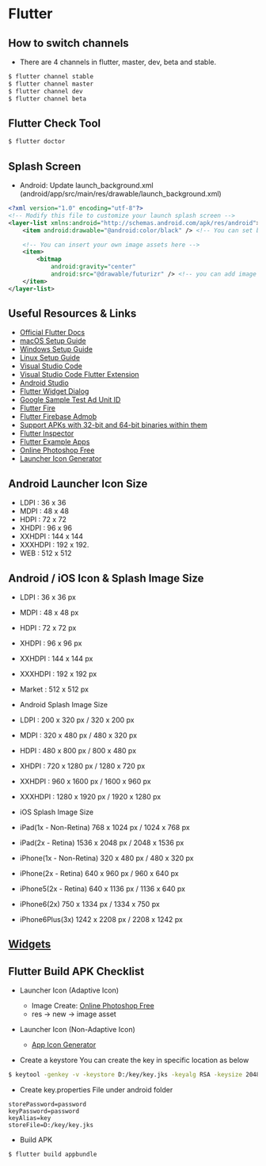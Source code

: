 # Flutter

## How to switch channels
* There are 4 channels in flutter, master, dev, beta and stable.
```bash
$ flutter channel stable
$ flutter channel master
$ flutter channel dev
$ flutter channel beta
```

## Flutter Check Tool
```bash
$ flutter doctor
```

## Splash Screen
* Android: Update launch_background.xml (android/app/src/main/res/drawable/launch_background.xml)
```xml
<?xml version="1.0" encoding="utf-8"?>
<!-- Modify this file to customize your launch splash screen -->
<layer-list xmlns:android="http://schemas.android.com/apk/res/android">
    <item android:drawable="@android:color/black" /> <!-- You can set background color of the splash screen -->

    <!-- You can insert your own image assets here -->
    <item>
        <bitmap
            android:gravity="center"
            android:src="@drawable/futurizr" /> <!-- you can add image file. please do not add extension of the image file, just add file name -->
    </item>
</layer-list>
```

## Useful Resources & Links
* [Official Flutter Docs](https://flutter.io/docs/)
* [macOS Setup Guide](https://flutter.io/setup-macos)
* [Windows Setup Guide](https://flutter.io/setup-windows)
* [Linux Setup Guide](https://flutter.io/setup-linux)
* [Visual Studio Code](https://code.visualstudio.com/)
* [Visual Studio Code Flutter Extension](https://marketplace.visualstudio.com/items?itemName=Dart-Code.flutter)
* [Android Studio](https://developer.android.com/studio/)
* [Flutter Widget Dialog](https://flutter.io/docs/development/ui/widgets)
* [Google Sample Test Ad Unit ID](https://developers.google.com/admob/android/test-ads?hl=ko)
* [Flutter Fire](https://github.com/flutter/plugins/blob/master/FlutterFire.md)
* [Flutter Firebase Admob](https://pub.dev/packages/firebase_admob#-installing-tab-)
* [Support APKs with 32-bit and 64-bit binaries within them](https://github.com/flutter/flutter/issues/18494)
* [Flutter Inspector](https://flutter.dev/docs/development/tools/inspector)
* [Flutter Example Apps](https://github.com/iampawan/FlutterExampleApps)
* [Online Photoshop Free](https://www.freephototool.com/)
* [Launcher Icon Generator](https://jgilfelt.github.io/AndroidAssetStudio/icons-launcher.html)

## Android Launcher Icon Size
* LDPI : 36 x 36
* MDPI : 48 x 48
* HDPI : 72 x 72
* XHDPI : 96 x 96
* XXHDPI : 144 x 144
* XXXHDPI : 192 x 192.
* WEB : 512 x 512

## Android / iOS Icon & Splash Image Size

* LDPI : 36 x 36 px
* MDPI : 48 x 48 px
* HDPI : 72 x 72 px
* XHDPI : 96 x 96 px
* XXHDPI : 144 x 144 px
* XXXHDPI : 192 x 192 px
* Market : 512 x 512 px

* Android Splash Image Size
* LDPI : 200 x 320 px / 320 x 200 px
* MDPI : 320 x 480 px / 480 x 320 px
* HDPI : 480 x 800 px / 800 x 480 px
* XHDPI : 720 x 1280 px / 1280 x 720 px
* XXHDPI : 960 x 1600 px / 1600 x 960 px
* XXXHDPI : 1280 x 1920 px / 1920 x 1280 px

* iOS Splash Image Size
* iPad(1x - Non-Retina) 768 x 1024 px / 1024 x 768 px
* iPad(2x - Retina) 1536 x 2048 px / 2048 x 1536 px
* iPhone(1x - Non-Retina) 320 x 480 px / 480 x 320 px
* iPhone(2x - Retina) 640 x 960 px / 960 x 640 px
* iPhone5(2x - Retina) 640 x 1136 px / 1136 x 640 px
* iPhone6(2x) 750 x 1334 px / 1334 x 750 px
* iPhone6Plus(3x) 1242 x 2208 px / 2208 x 1242 px

## [Widgets]()

## Flutter Build APK Checklist
* Launcher Icon (Adaptive Icon)
    * Image Create: [Online Photoshop Free](https://www.freephototool.com/)
    * res -> new -> image asset

* Launcher Icon (Non-Adaptive Icon)
    * [App Icon Generator](https://appicon.co/#app-icon)
* Create a keystore
You can create the key in specific location as below
```bash
$ keytool -genkey -v -keystore D:/key/key.jks -keyalg RSA -keysize 2048 -validity 10000 -alias key
```
* Create key.properties File under android folder
```properties
storePassword=password
keyPassword=password
keyAlias=key
storeFile=D:/key/key.jks
```
* Build APK
```bash
$ flutter build appbundle
```